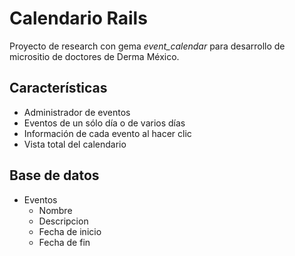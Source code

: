 Calendario Rails
================
Proyecto de research con gema *event_calendar* para desarrollo de micrositio de doctores de Derma México.

## Características

+ Administrador de eventos
+ Eventos de un sólo día o de varios días
+ Información de cada evento al hacer clic
+ Vista total del calendario

## Base de datos
+ Eventos
  + Nombre
  + Descripcion
  + Fecha de inicio
  + Fecha de fin
